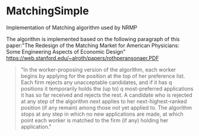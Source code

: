 # MatchingSimple
Implementation of Matching algorithm used by NRMP

The algorithm is implemented based on the following paragraph of this paper:"The Redesign of the Matching Market for American Physicians: Some Engineering Aspects of Economic Design"
https://web.stanford.edu/~alroth/papers/rothperansonaer.PDF

>"In the worker-proposing version of the algorithm, each worker begins by applying for the position at the top of her preference list. Each firm rejects any unacceptable candidates, and if it has q positions it temporarily holds the (up to) q most-preferred applications it has so far received and rejects the rest. A candidate who is rejected at any step of the algorithm next applies to her next-highest-ranked position (if any remain) among those not yet applied to. The algorithm stops at any step in which no new applications are made, at which point each worker is matched to the firm (if any) holding her application."


